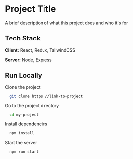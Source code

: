 
# Project Title

A brief description of what this project does and who it's for


## Tech Stack

**Client:** React, Redux, TailwindCSS

**Server:** Node, Express

  
## Run Locally

Clone the project

```bash
  git clone https://link-to-project
```

Go to the project directory

```bash
  cd my-project
```

Install dependencies

```bash
  npm install
```

Start the server

```bash
  npm run start
```

  
